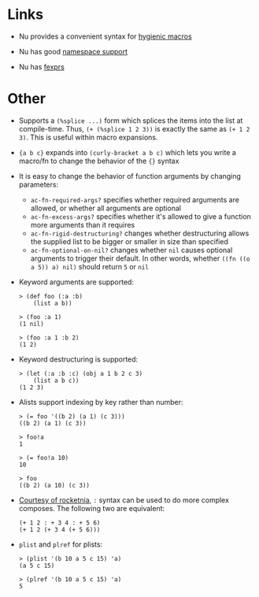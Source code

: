 Links
=====

  * Nu provides a convenient syntax for [hygienic macros](hygiene.md)

  * Nu has good [namespace support](namespaces.md)

  * Nu has [fexprs](fexprs.md)


Other
=====

  * Supports a `(%splice ...)` form which splices the items into the list at
    compile-time. Thus, `(+ (%splice 1 2 3))` is exactly the same as
    `(+ 1 2 3)`. This is useful within macro expansions.

  * `{a b c}` expands into `(curly-bracket a b c)` which lets you write a
    macro/fn to change the behavior of the `{}` syntax

  * It is easy to change the behavior of function arguments by changing
    parameters:

      * `ac-fn-required-args?` specifies whether required arguments are
        allowed, or whether all arguments are optional
      * `ac-fn-excess-args?` specifies whether it's allowed to give a function
        more arguments than it requires
      * `ac-fn-rigid-destructuring?` changes whether destructuring allows the
        supplied list to be bigger or smaller in size than specified
      * `ac-fn-optional-on-nil?` changes whether `nil` causes optional
        arguments to trigger their default. In other words, whether
        `((fn ((o a 5)) a) nil)` should return `5` or `nil`

  * Keyword arguments are supported:

        > (def foo (:a :b)
            (list a b))

        > (foo :a 1)
        (1 nil)

        > (foo :a 1 :b 2)
        (1 2)

  * Keyword destructuring is supported:

        > (let (:a :b :c) (obj a 1 b 2 c 3)
            (list a b c))
        (1 2 3)

  * Alists support indexing by key rather than number:

        > (= foo '((b 2) (a 1) (c 3)))
        ((b 2) (a 1) (c 3))

        > foo!a
        1

        > (= foo!a 10)
        10

        > foo
        ((b 2) (a 10) (c 3))

  * [Courtesy of rocketnia](http://arclanguage.org/item?id=13450), `:` syntax
    can be used to do more complex composes. The following two are equivalent:

        (+ 1 2 : + 3 4 : + 5 6)
        (+ 1 2 (+ 3 4 (+ 5 6)))

  * `plist` and `plref` for plists:

        > (plist '(b 10 a 5 c 15) 'a)
        (a 5 c 15)

        > (plref '(b 10 a 5 c 15) 'a)
        5

